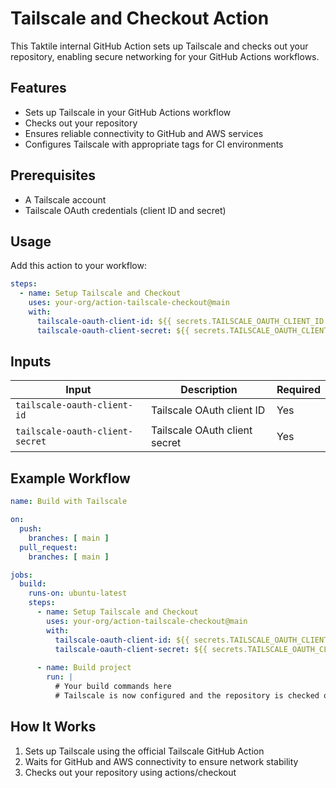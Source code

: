 # Tailscale and Checkout Action

This Taktile internal GitHub Action sets up Tailscale and checks out your repository, enabling secure networking for your GitHub Actions workflows.

## Features

- Sets up Tailscale in your GitHub Actions workflow
- Checks out your repository 
- Ensures reliable connectivity to GitHub and AWS services
- Configures Tailscale with appropriate tags for CI environments

## Prerequisites

- A Tailscale account
- Tailscale OAuth credentials (client ID and secret)

## Usage

Add this action to your workflow:

```yaml
steps:
  - name: Setup Tailscale and Checkout
    uses: your-org/action-tailscale-checkout@main
    with:
      tailscale-oauth-client-id: ${{ secrets.TAILSCALE_OAUTH_CLIENT_ID }}
      tailscale-oauth-client-secret: ${{ secrets.TAILSCALE_OAUTH_CLIENT_SECRET }}
```

## Inputs

| Input                       | Description                   | Required |
|-----------------------------|-------------------------------|----------|
| `tailscale-oauth-client-id` | Tailscale OAuth client ID     | Yes      |
| `tailscale-oauth-client-secret` | Tailscale OAuth client secret | Yes  |

## Example Workflow

```yaml
name: Build with Tailscale

on:
  push:
    branches: [ main ]
  pull_request:
    branches: [ main ]

jobs:
  build:
    runs-on: ubuntu-latest
    steps:
      - name: Setup Tailscale and Checkout
        uses: your-org/action-tailscale-checkout@main
        with:
          tailscale-oauth-client-id: ${{ secrets.TAILSCALE_OAUTH_CLIENT_ID }}
          tailscale-oauth-client-secret: ${{ secrets.TAILSCALE_OAUTH_CLIENT_SECRET }}
      
      - name: Build project
        run: |
          # Your build commands here
          # Tailscale is now configured and the repository is checked out
```

## How It Works

1. Sets up Tailscale using the official Tailscale GitHub Action
2. Waits for GitHub and AWS connectivity to ensure network stability
3. Checks out your repository using actions/checkout
